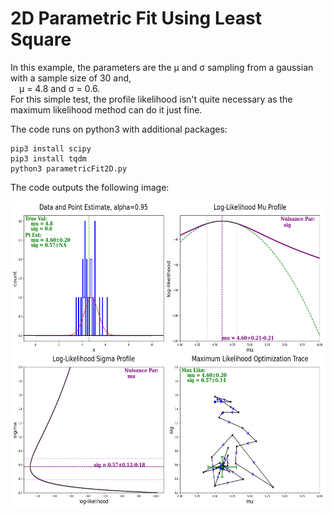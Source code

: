 # 2D Parametric Fit Using Least Square

In this example, the parameters are the &mu; and &sigma; sampling from a gaussian with a sample size of 30 and, <br/>
&ensp;&ensp;&mu; = 4.8 and &sigma; = 0.6. <br/>
For this simple test, the profile likelihood isn't quite necessary as the maximum likelihood method can do it just fine.

The code runs on python3 with additional packages:

    pip3 install scipy
    pip3 install tqdm
    python3 parametricFit2D.py
The code outputs the following image:

<img src="https://github.com/Rabbitybunny/Stat_profileLikelihood/blob/main/gausProfileNoNoise.png" width="630" height="490">
